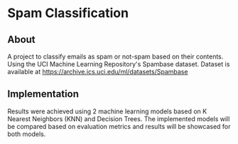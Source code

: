 # Spam Classification
## About
A project to classify emails as spam or not-spam based on their contents. Using the UCI Machine Learning Repository's Spambase dataset.
Dataset is available at https://archive.ics.uci.edu/ml/datasets/Spambase

## Implementation
Results were achieved using 2 machine learning models based on K Nearest Neighbors (KNN) and Decision Trees.
The implemented models will be compared based on evaluation metrics and results will be showcased for both models.
